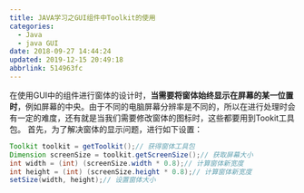 ```yaml
---
title: JAVA学习之GUI组件中Toolkit的使用
categories: 
  - Java
  - java GUI
date: 2018-09-27 14:44:24
updated: 2019-12-15 20:49:18
abbrlink: 514963fc
---
```

在使用GUI中的组件进行窗体的设计时，**当需要将窗体始终显示在屏幕的某一位置时**，例如屏幕的中央。由于不同的电脑屏幕分辨率是不同的，所以在进行处理时会有一定的难度，还有就是当我们需要修改窗体的图标时，这些都要用到Tookit工具包。
首先，为了解决窗体的显示问题，进行如下设置：
```java
Toolkit toolkit = getToolkit();// 获得窗体工具包
Dimension screenSize = toolkit.getScreenSize();// 获取屏幕大小
int width = (int) (screenSize.width * 0.8);// 计算窗体新宽度
int height = (int) (screenSize.height * 0.8);// 计算窗体新宽度
setSize(width, height);// 设置窗体大小
```


